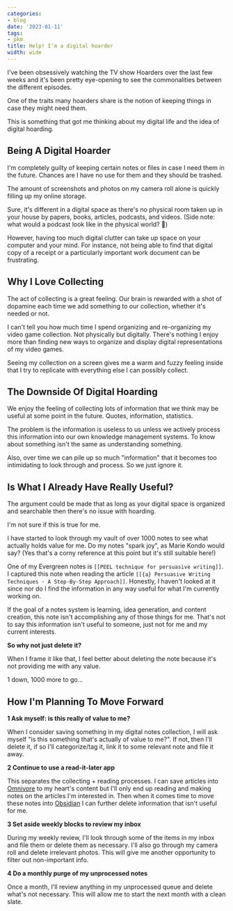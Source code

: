 ```yaml
---
categories:
- blog
date: '2023-01-11'
tags:
- pkm
title: Help! I'm a digital hoarder
width: wide
---
```


I've been obsessively watching the TV show Hoarders over the last few weeks and it's been pretty eye-opening to see the commonalities between the different episodes.

One of the traits many hoarders share is the notion of keeping things in case they might need them.

This is something that got me thinking about my digital life and the idea of digital hoarding. 

## Being A Digital Hoarder

I'm completely guilty of keeping certain notes or files in case I need them in the future. Chances are I have no use for them and they should be trashed.

The amount of screenshots and photos on my camera roll alone is quickly filling up my online storage.

Sure, it's different in a digital space as there's no physical room taken up in your house by papers, books, articles, podcasts, and videos. (Side note: what would a podcast look like in the physical world? 🤔)

However, having too much digital clutter can take up space on your computer and your mind. For instance, not being able to find that digital copy of a receipt or a particularly important work document can be frustrating.

## Why I Love Collecting

The act of collecting is a great feeling. Our brain is rewarded with a shot of dopamine each time we add something to our collection, whether it's needed or not.

I can't tell you how much time I spend organizing and re-organizing my video game collection. Not physically but digitally. There's nothing I enjoy more than finding new ways to organize and display digital representations of my video games. 

Seeing my collection on a screen gives me a warm and fuzzy feeling inside that I try to replicate with everything else I can possibly collect.

## The Downside Of Digital Hoarding

We enjoy the feeling of collecting lots of information that we think may be useful at some point in the future. Quotes, information, statistics.

The problem is the information is useless to us unless we actively process this information into our own knowledge management systems. To know about something isn't the same as understanding something.

Also, over time we can pile up so much "information" that it becomes too intimidating to look through and process. So we just ignore it.

## Is What I Already Have Really Useful?

The argument could be made that as long as your digital space is organized and searchable then there's no issue with hoarding.

I'm not sure if this is true for me.

I have started to look through my vault of over 1000 notes to see what actually holds value for me. Do my notes "spark joy", as Marie Kondo would say? (Yes that's a corny reference at this point but it's still suitable here!)

One of my Evergreen notes is `[[PEEL technique for persuasive writing]]`. I captured this note when reading the article `[[{a} Persuasive Writing Techniques - A Step-By-Step Approach]]`. Honestly, I haven't looked at it since nor do I find the information in any way useful for what I'm currently working on.

If the goal of a notes system is learning, idea generation, and content creation, this note isn't accomplishing any of those things for me. That's not to say this information isn't useful to someone, just not for me and my current interests.

**So why not just delete it?**

When I frame it like that, I feel better about deleting the note because it's not providing me with any value.

1 down, 1000 more to go...

## How I'm Planning To Move Forward

**1 Ask myself: is this really of value to me?**

When I consider saving something in my digital notes collection, I will ask myself "is this something that's actually of value to me?". If not, then I'll delete it, if so I'll categorize/tag it, link it to some relevant note and file it away.

**2 Continue to use a read-it-later app**

This separates the collecting + reading processes. I can save articles into [Omnivore](https://omnivore.app/about) to my heart's content but I'll only end up reading and making notes on the articles I'm interested in. Then when it comes time to move these notes into [Obsidian](https://obsidian.md/) I can further delete information that isn't useful for me.

**3 Set aside weekly blocks to review my inbox**

During my weekly review, I'll look through some of the items in my inbox and file them or delete them as necessary. I'll also go through my camera roll and delete irrelevant photos. This will give me another opportunity to filter out non-important info.

**4 Do a monthly purge of my unprocessed notes**

Once a month, I'll review anything in my unprocessed queue and delete what's not necessary. This will allow me to start the next month with a clean slate.